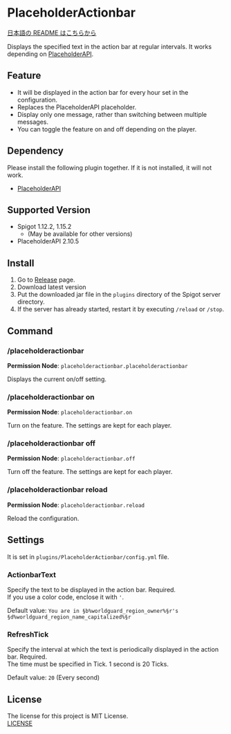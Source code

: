 # PlaceholderActionbar

[日本語の README はこちらから](https://github.com/book000/PlaceholderActionbar/blob/master/README-ja.md)

Displays the specified text in the action bar at regular intervals. It works depending on [PlaceholderAPI](https://www.spigotmc.org/resources/placeholderapi.6245/).

## Feature

- It will be displayed in the action bar for every hour set in the configuration.
- Replaces the PlaceholderAPI placeholder.
- Display only one message, rather than switching between multiple messages.
- You can toggle the feature on and off depending on the player.

## Dependency

Please install the following plugin together. If it is not installed, it will not work.

- [PlaceholderAPI](https://www.spigotmc.org/resources/placeholderapi.6245/)

## Supported Version

- Spigot 1.12.2, 1.15.2
  - (May be available for other versions)
- PlaceholderAPI 2.10.5

## Install

1. Go to [Release](https://github.com/book000/PlaceholderActionbar/releases) page.
2. Download latest version
3. Put the downloaded jar file in the `plugins` directory of the Spigot server directory.
4. If the server has already started, restart it by executing `/reload` or `/stop`.

## Command

### /placeholderactionbar

**Permission Node**: `placeholderactionbar.placeholderactionbar`

Displays the current on/off setting.

### /placeholderactionbar on

**Permission Node**: `placeholderactionbar.on`

Turn on the feature. The settings are kept for each player.

### /placeholderactionbar off

**Permission Node**: `placeholderactionbar.off`

Turn off the feature. The settings are kept for each player.

### /placeholderactionbar reload

**Permission Node**: `placeholderactionbar.reload`

Reload the configuration.

## Settings

It is set in `plugins/PlaceholderActionbar/config.yml` file.

### ActionbarText

Specify the text to be displayed in the action bar. Required.  
If you use a color code, enclose it with `'`.

Default value: `You are in §b%worldguard_region_owner%§r's §d%worldguard_region_name_capitalized%§r`

### RefreshTick

Specify the interval at which the text is periodically displayed in the action bar. Required.  
The time must be specified in Tick. 1 second is 20 Ticks.

Default value: `20` (Every second)

## License

The license for this project is MIT License.  
[LICENSE](https://github.com/book000/PlaceholderActionbar/blob/master/LICENSE)
